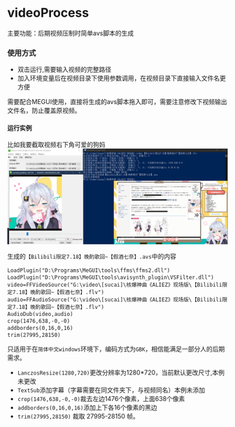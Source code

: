 # videoProcess
主要功能：后期视频压制时简单avs脚本的生成
### 使用方式
* 双击运行,需要输入视频的完整路径
* 加入环境变量后在视频目录下使用参数调用，在视频目录下直接输入文件名更方便

需要配合MEGUI使用，直接将生成的avs脚本拖入即可，需要注意修改下视频输出文件名，防止覆盖原视频。
#### 运行实例
比如我要截取视频右下角可爱的狗妈
![使用脚本](./Pic/shiyong.png)

生成的`【Bilibili限定7.18】晚酌歌回~【假酒七奈】.avs`中的内容
```
LoadPlugin("D:\Programs\MeGUI\tools\ffms\ffms2.dll")
LoadPlugin("D:\Programs\MeGUI\tools\avisynth_plugin\VSFilter.dll")
video=FFVideoSource("G:\video\[sucai]\核爆神曲《ALIEZ》现场版\【Bilibili限定7.18】晚酌歌回~【假酒七奈】.flv")
audio=FFAudioSource("G:\video\[sucai]\核爆神曲《ALIEZ》现场版\【Bilibili限定7.18】晚酌歌回~【假酒七奈】.flv")
AudioDub(video,audio)
crop(1476,638,-0,-0)
addborders(0,16,0,16)
trim(27995,28150)

```
只适用于在`简体中文windows`环境下，编码方式为`GBK`，相信能满足一部分人的后期需求。
* `LanczosResize(1280,720)`更改分辨率为1280*720，当前默认更改尺寸,本例未更改
* `TextSub`添加字幕（字幕需要在同文件夹下，与视频同名）本例未添加
* `crop(1476,638,-0,-0)`裁去左边1476个像素，上面638个像素
* `addborders(0,16,0,16)`添加上下各16个像素的黑边
* `trim(27995,28150)` 裁取 27995-28150 帧。


